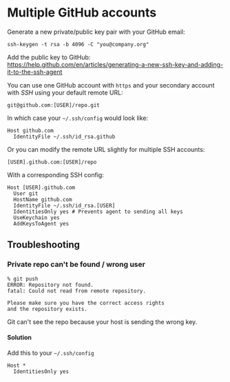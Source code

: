 # Multiple GitHub accounts

Generate a new private/public key pair with your GitHub email:

    ssh-keygen -t rsa -b 4096 -C "you@company.org"

Add the public key to GitHub: https://help.github.com/en/articles/generating-a-new-ssh-key-and-adding-it-to-the-ssh-agent

You can use one GitHub account with `https` and your secondary account with _SSH_ using your default remote URL:

    git@github.com:[USER]/repo.git

In which case your `~/.ssh/config` would look like:

```
Host github.com              
  IdentityFile ~/.ssh/id_rsa.github
```

Or you can modify the remote URL slightly for multiple SSH accounts:

    [USER].github.com:[USER]/repo

With a corresponding SSH config:

```
Host [USER].github.com
  User git
  HostName github.com
  IdentityFile ~/.ssh/id_rsa.[USER]
  IdentitiesOnly yes # Prevents agent to sending all keys
  UseKeychain yes
  AddKeysToAgent yes
```

## Troubleshooting

### Private repo can't be found / wrong user

```
% git push         
ERROR: Repository not found.
fatal: Could not read from remote repository.

Please make sure you have the correct access rights
and the repository exists.

```

Git can't see the repo because your host is sending the wrong key.

#### Solution

Add this to your `~/.ssh/config`

```
Host *
  IdentitiesOnly yes
```
